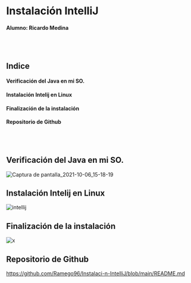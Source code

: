 # Instalación IntelliJ

#### Alumno: Ricardo Medina

<br>
<br>

## Indice
#### Verificación del Java en mi SO.
#### Instalación Intelij en Linux
#### Finalización de la instalación
#### Repositorio de Github

<br>
<br>

## Verificación del Java en mi SO.

![Captura de pantalla_2021-10-06_15-18-19](https://user-images.githubusercontent.com/78496018/136228018-1a0eb694-f0e5-4bd7-b363-51fdbe77bf19.jpg)


## Instalación Intelij en Linux

![intellij](https://user-images.githubusercontent.com/78496018/136228041-f7c29968-12c0-4f2c-b6ae-57ca52f33406.jpg)


## Finalización de la instalación

![x](https://user-images.githubusercontent.com/78496018/136228070-e6dec205-b03d-4313-936d-0ba4e2f0bc57.jpg)


## Repositorio de Github

https://github.com/Ramego96/Instalaci-n-IntelliJ/blob/main/README.md
